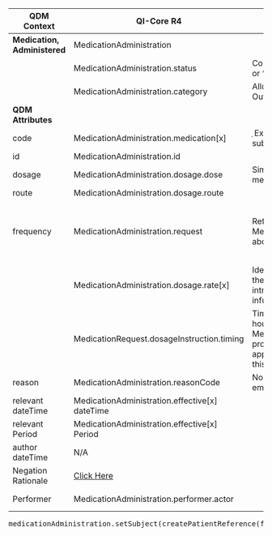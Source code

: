 <table class="grid">
  <thead>
    <tr>
      <th><strong>QDM Context</strong></th>
      <th><strong>QI-Core R4</strong></th>
      <th><strong>Comments</strong></th>
      <th><strong>Conversion</strong></th>
    </tr>
  </thead>
  <tbody>
    <tr>
      <td><strong>Medication, Administered</strong></td>
      <td>MedicationAdministration</td>
      <td>&nbsp;</td>
      <td>QDM::MedicationAdministered</td>
    </tr>
    <tr>
      <td>&nbsp;</td>
      <td>MedicationAdministration.status</td>
      <td>Constrain status to “In-progress” or “completed”</td>
      <td>&nbsp;</td>
    </tr>
    <tr>
      <td>&nbsp;</td>
      <td>MedicationAdministration.category</td>
      <td>Allows specification of Inpatient, Outpatient, Community</td>
      <td>&nbsp;</td>
    </tr>
    <tr>
      <td><strong>QDM Attributes</strong></td>
      <td>&nbsp;</td>
      <td>&nbsp;</td>
      <td>&nbsp;</td>
    </tr>
    <tr>
      <td>code</td>
      <td>MedicationAdministration.medication[x]</td>
      <td>ֵ Example uses SNOMED substance codes</td>
      <td>qdmDataElement.getDataElementCodes()</td>
    </tr>
    <tr>
      <td>id</td>
      <td>MedicationAdministration.id</td>
      <td>&nbsp;</td>
      <td>qdmDataElement.get_id()</td>
    </tr>
    <tr>
      <td>dosage</td>
      <td>MedicationAdministration.dosage.dose</td>
      <td>Simple Quantity - Amount of medication for one administration</td>
      <td>qdmDataElement.getDosage()</td>
    </tr>
    <tr>
      <td>route</td>
      <td>MedicationAdministration.dosage.route</td>
      <td>&nbsp;</td>
      <td>qdmDataElement.getRoute()</td>
    </tr>
    <tr>
      <td>frequency</td>
      <td>MedicationAdministration.request</td>
      <td>Reference to original MedicationRequest with content about prescription</td>
      <td>This object alwaays contains all null elements -> qdmDataElement.getFrequency() currently Not mapped - is this a docu error should this go to  `MedicationAdministration.dosage.rate`</td>
    </tr>
    <tr>
      <td>&nbsp;</td>
      <td>MedicationAdministration.dosage.rate[x]</td>
      <td>Identifies the speed with which the medication was or will be introduced into the patient (e.g., infusion rate).</td>
      <td>&nbsp;</td>
    </tr>
    <tr>
      <td>&nbsp;</td>
      <td>MedicationRequest.dosageInstruction.timing</td>
      <td>Timing schedule (e.g., every 8 hours). MedicationAdministration.request provides reference to the applicable MedicationRequest for this information.</td>
      <td>&nbsp;</td>
    </tr>
    <tr>
      <td>reason</td>
      <td>MedicationAdministration.reasonCode</td>
      <td>None, given as ordered, emergency</td>
      <td>qdmDataElement.getReason()</td>
    </tr>
    <tr>
      <td>relevant dateTime</td>
      <td>MedicationAdministration.effective[x] dateTime</td>
      <td>&nbsp;</td>
      <td>qdmDataElement.getRelevantDatetime()</td>
    </tr>
    <tr>
      <td>relevant Period</td>
      <td>MedicationAdministration.effective[x] Period</td>
      <td>&nbsp;</td>
      <td>qdmDataElement.getRelevantPeriod()</td>
    </tr>
    <tr>
      <td>author dateTime</td>
      <td>N/A</td>
      <td>&nbsp;</td>
      <td>&nbsp;</td>
    </tr>
    <tr>
      <td>Negation Rationale</td>
      <td><a href="http://hl7.org/fhir/us/qicore/qdm-to-qicore.html#8172-medication-administered"> Click Here </a> </td>
      <td>&nbsp;</td>
      <td>&nbsp;</td>
    </tr>
    <tr>
      <td>Performer</td>
      <td>MedicationAdministration.performer.actor</td>
      <td>&nbsp;</td>
      <td>No Data found qdmDataElement.getPerformer() </td>
    </tr>
  </tbody>
</table>

<pre>
medicationAdministration.setSubject(createPatientReference(fhirPatient));
</pre>
